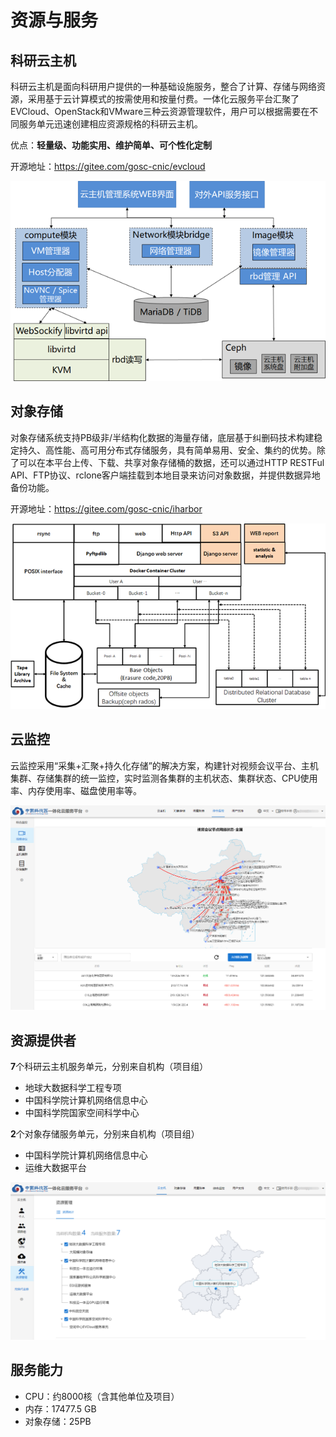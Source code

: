 # 资源与服务  

## 科研云主机  

科研云主机是面向科研用户提供的一种基础设施服务，整合了计算、存储与网络资源，采用基于云计算模式的按需使用和按量付费。一体化云服务平台汇聚了EVCloud、OpenStack和VMware三种云资源管理软件，用户可以根据需要在不同服务单元迅速创建相应资源规格的科研云主机。  

优点：**轻量级、功能实用、维护简单、可个性化定制**  

开源地址：https://gitee.com/gosc-cnic/evcloud  

![EVCloud技术架构](./img/01_evcloud.png)  


## 对象存储  

对象存储系统支持PB级非/半结构化数据的海量存储，底层基于纠删码技术构建稳定持久、高性能、高可用分布式存储服务，具有简单易用、安全、集约的优势。除了可以在本平台上传、下载、共享对象存储桶的数据，还可以通过HTTP RESTFul API、FTP协议、rclone客户端挂载到本地目录来访问对象数据，并提供数据异地备份功能。  

开源地址：https://gitee.com/gosc-cnic/iharbor  

![iharbor技术架构](./img/02_iharbor.png)  


## 云监控  

云监控采用“采集+汇聚+持久化存储”的解决方案，构建针对视频会议平台、主机集群、存储集群的统一监控，实时监测各集群的主机状态、集群状态、CPU使用率、内存使用率、磁盘使用率等。  

![一体化云服务平台综合监控](./img/03_moniter.png)  

## 资源提供者  

**7**个科研云主机服务单元，分别来自机构（项目组）  
- 地球大数据科学工程专项  
- 中国科学院计算机网络信息中心  
- 中国科学院国家空间科学中心  

**2**个对象存储服务单元，分别来自机构（项目组）  
- 中国科学院计算机网络信息中心  
- 运维大数据平台  

![一体化云服务平台资源提供者](./img/04_provider.png)  

## 服务能力  

- CPU：约8000核（含其他单位及项目）  
- 内存：17477.5 GB  
- 对象存储：25PB  
